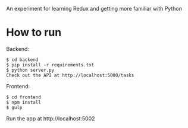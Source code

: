 An experiment for learning Redux and getting more familiar with Python

# How to run

Backend:

	$ cd backend
	$ pip install -r requirements.txt
	$ python server.py 
	Check out the API at http://localhost:5000/tasks

Frontend:

	$ cd frontend
	$ npm install
	$ gulp

Run the app at http://localhost:5002

